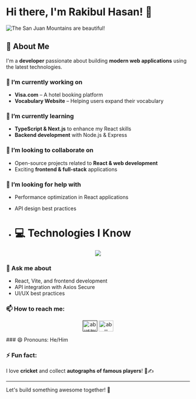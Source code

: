 # Hi there, I'm Rakibul Hasan! 👋  

![The San Juan Mountains are beautiful!]([https://i.ibb.co.com/NY5Sk4G/Screenshot-29.png](https://i.ibb.co.com/XxHSGGsS/Blue-Modern-Email-Signature-3.png) "San Juan Mountains")
## 🚀 About Me  
I'm a **developer** passionate about building **modern web applications** using the latest technologies.  

### 🔭 I’m currently working on  
- **Visa.com** – A hotel booking platform  
- **Vocabulary Website** – Helping users expand their vocabulary  

### 🌱 I’m currently learning  
- **TypeScript & Next.js** to enhance my React skills  
- **Backend development** with Node.js & Express  

### 👯 I’m looking to collaborate on  
- Open-source projects related to **React & web development**  
- Exciting **frontend & full-stack** applications  

### 🤔 I’m looking for help with  
- Performance optimization in React applications  
- API design best practices

- # 💻 Technologies I Know

<p align="center">
  <a href="https://www.linkedin.com/in/abusaiyedjoy/">
    <img src="https://skillicons.dev/icons?i=html,css,js,tailwind,bootstrap,git,react,mongodb,nodejs,vite,express,firebase,figma" />
  </a>
</p>

### 💬 Ask me about  
- React, Vite, and frontend development  
- API integration with Axios Secure  
- UI/UX best practices  

### 📫 How to reach me:  
 
<p align="center">
<a href="" target="blank"><img align="center" src="https://raw.githubusercontent.com/rahuldkjain/github-profile-readme-generator/master/src/images/icons/Social/linked-in-alt.svg" alt="abusayed" height="30" width="40" /></a>
<a href="https://www.facebook.com/rayhan.rakib.626776" target="blank"><img align="center" src="https://raw.githubusercontent.com/rahuldkjain/github-profile-readme-generator/master/src/images/icons/Social/facebook.svg" alt="abu sayed" height="30" width="40" /></a>
</p>
### 😄 Pronouns:  
He/Him  

### ⚡ Fun fact:  
I love **cricket** and collect **autographs of famous players**! 🏏✍️  

---

Let's build something awesome together! 🚀  
